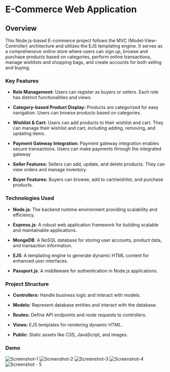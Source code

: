 # E-Commerce Web Application

## Overview
This Node.js-based E-commerce project follows the MVC (Model-View-Controller) architecture and utilizes the EJS templating engine. It serves as a comprehensive online store where users can sign up, browse and purchase products based on categories, perform online transactions, manage wishlists and shopping bags, and create accounts for both selling and buying.

### Key Features
- **Role Management:** Users can register as buyers or sellers. Each role has distinct functionalities and views.

- **Category-based Product Display:** Products are categorized for easy navigation. Users can browse products based on categories.

- **Wishlist & Cart:** Users can add products to their wishlist and cart. They can manage their wishlist and cart, including adding, removing, and updating items.

- **Payment Gateway Integration:** Payment gateway integration enables secure transactions. Users can make payments through the integrated gateway

- **Seller Features:** Sellers can add, update, and delete products. They can view orders and manage inventory.

- **Buyer Features:** Buyers can browse, add to cart/wishlist, and purchase products.

### Technologies Used

- **Node.js**: The backend runtime environment providing scalability and efficiency.

- **Express.js**: A robust web application framework for building scalable and maintainable applications.

- **MongoDB**: A NoSQL database for storing user accounts, product data, and transaction information.

- **EJS**: A templating engine to generate dynamic HTML content for enhanced user interfaces.

- **Passport.js**: A middleware for authentication in Node.js applications.

### Project Structure
- **Controllers:** Handle business logic and interact with models.
  
- **Models:** Represent database entities and interact with the database.
  
- **Routes:** Define API endpoints and route requests to controllers.
  
- **Views:** EJS templates for rendering dynamic HTML.
  
- **Public:** Static assets like CSS, JavaScript, and images.

### Demo
![Screenshot-1](https://github.com/IntjarMansuri/E-Commerce-Web-App/assets/139264242/2d6aa2ef-24bb-4d34-9398-0dd0cf9a9303)
![Screenshot-2](https://github.com/IntjarMansuri/E-Commerce-Web-App/assets/139264242/21af43fd-6e06-47d6-bbb3-67c46416e2e5)
![Screenshot-3](https://github.com/IntjarMansuri/E-Commerce-Web-App/assets/139264242/033d652c-b262-4938-ae1f-b0802e37d2b2)
![Screenshot-4](https://github.com/IntjarMansuri/E-Commerce-Web-App/assets/139264242/7d586f4d-c6c6-40f8-862f-7b61a3a08cc2)
![Screenshot - 5](https://github.com/IntjarMansuri/E-Commerce-Web-App/assets/139264242/5d1f750f-cdff-49e1-80c9-a5f4b8c66b51)
